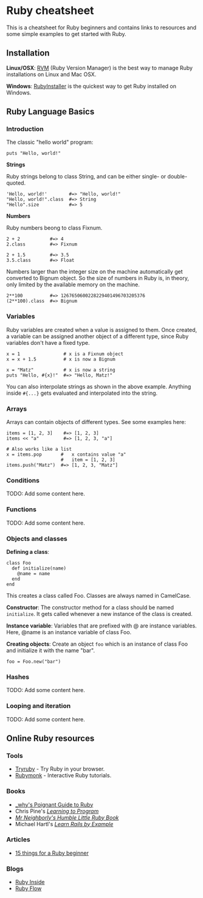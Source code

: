 
# Ruby cheatsheet

This is a cheatsheet for Ruby beginners and contains links to resources and
some simple examples to get started with Ruby.

## Installation

**Linux/OSX**: [RVM](https://rvm.io/rvm/install/) (Ruby Version Manager) is the
best way to manage Ruby installations on Linux and Mac OSX.

**Windows**: [RubyInstaller](http://rubyinstaller.org/) is the quickest way to
get Ruby installed on Windows.
  

## Ruby Language Basics

### Introduction

The classic "hello world" program:

    puts "Hello, world!"

**Strings**

Ruby strings belong to class String, and can be either single- or double-
quoted.

    'Hello, world!'        #=> "Hello, world!"
    "Hello, world!".class  #=> String
    "Hello".size           #=> 5

**Numbers**

Ruby numbers beong to class Fixnum. 

    2 + 2           #=> 4
    2.class         #=> Fixnum
    
    2 + 1.5         #=> 3.5
    3.5.class       #=> Float

Numbers larger than the integer size on the machine automatically get converted
to Bignum object. So the size of numbers in Ruby is, in theory, only limited by
the available memory on the machine.
    
    2**100          #=> 1267650600228229401496703205376 
    (2**100).class  #=> Bignum

### Variables

Ruby variables are created when a value is assigned to them. Once created, a
variable can be assigned another object of a different type, since Ruby 
variables don't have a fixed type.

    x = 1                # x is a Fixnum object
    x = x + 1.5          # x is now a Bignum
    
    x = "Matz"           # x is now a string
    puts "Hello, #{x}!"  #=> "Hello, Matz!"

You can also interpolate strings as shown in the above example. Anything inside
`#{...}` gets evaluated and interpolated into the string.

### Arrays

Arrays can contain objects of different types. See some examples here:

    items = [1, 2, 3]    #=> [1, 2, 3]
    items << "a"         #=> [1, 2, 3, "a"]
    
    # Also works like a list
    x = items.pop       #   x contains value "a"
                        #   item = [1, 2, 3]
    items.push("Matz")  #=> [1, 2, 3, "Matz"]

### Conditions 

TODO: Add some content here.

### Functions

TODO: Add some content here.

### Objects and classes

**Defining a class**:

    class Foo
      def initialize(name)
        @name = name
      end
    end

This creates a class called Foo. Classes are always named in CamelCase.

**Constructor**: The constructor method for a class should be named 
`initialize`. It gets called whenever a new instance of the class is created.

**Instance variable**: Variables that are prefixed with @ are instance 
variables. Here, @name is an instance variable of class Foo.

**Creating objects**: Create an object `foo` which is an instance of class Foo 
and initialize it with the name "bar".

    foo = Foo.new("bar")

### Hashes

TODO: Add some content here.

### Looping and iteration

TODO: Add some content here.

## Online Ruby resources

### Tools

* [Tryruby](http://tryruby.org/) - Try Ruby in your browser.
* [Rubymonk](http://rubymonk.org/) - Interactive Ruby tutorials.

### Books

* [_why's Poignant Guide to Ruby](http://mislav.uniqpath.com/poignant-guide/)
* Chris Pine's [_Learning to Program_](http://pine.fm/LearnToProgram/)
* [_Mr Neighborly's Humble Little Ruby Book_](http://humblelittlerubybook.com/)
* Michael Hartl's [_Learn Rails by Example_](http://ruby.railstutorial.org/ruby-on-rails-tutorial-book)

### Articles

* [15 things for a Ruby beginner](http://www.jasimabasheer.com/posts/meta_introduction_to_ruby.html)

### Blogs

* [Ruby Inside](http://www.rubyinside.com/)
* [Ruby Flow](http://www.rubyflow.com/)
